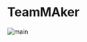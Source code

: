 # TeamMAker
![main](https://user-images.githubusercontent.com/42050824/94374238-cb4b1a00-0145-11eb-869f-2292256c9545.png)
